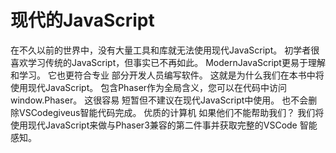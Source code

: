 # 现代的JavaScript

在不久以前的世界中，没有大量工具和库就无法使用现代JavaScript。
初学者很喜欢学习传统的JavaScript，但事实已不再如此。
ModernJavaScript更易于理解和学习。 它也更符合专业
部分开发人员编写软件。
这就是为什么我们在本书中将使用现代JavaScript。
包含Phaser作为全局含义，您可以在代码中访问window.Phaser。 这很容易
短暂但不建议在现代JavaScript中使用。
也不会删除VSCodegiveus智能代码完成。 优质的计算机
如果他们不能帮助我们？
我们将使用现代JavaScript来做与Phaser3兼容的第二件事并获取完整的VSCode
智能感知。